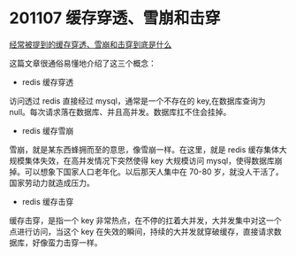 # 201107 缓存穿透、雪崩和击穿

[经常被提到的缓存穿透、雪崩和击穿到底是什么](https://segmentfault.com/a/1190000037782785)

这篇文章很通俗易懂地介绍了这三个概念：

* redis 缓存穿透

访问透过 redis 直接经过 mysql，通常是一个不存在的 key,在数据库查询为 null。每次请求落在数据库、并且高并发。数据库扛不住会挂掉。

* redis 缓存雪崩

雪崩，就是某东西蜂拥而至的意思，像雪崩一样。在这里，就是 redis 缓存集体大规模集体失效，在高并发情况下突然使得 key 大规模访问 mysql，使得数据库崩掉。可以想象下国家人口老年化。以后那天人集中在 70-80 岁，就没人干活了。国家劳动力就造成压力。

* redis 缓存击穿

缓存击穿，是指一个 key 非常热点，在不停的扛着大并发，大并发集中对这一个点进行访问，当这个 key 在失效的瞬间，持续的大并发就穿破缓存，直接请求数据库，好像蛮力击穿一样。
